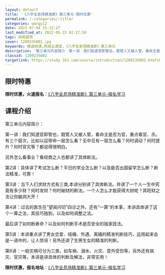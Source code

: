 ```yaml
---
layout: default
title: '《八字全息场精准断》第三单元-限时优惠'
permalink: /:categories/:title/
categories: wangyi2
date: 2021-07-04 15:12:27
last_modified_at: 2022-05-23 02:27:50
tags: 网易提供
cover: 1209235802.jpg
keywords: 精选网课,网易云课堂,《八字全息场精准断》第三单元
description: '第三单元内容简介：第一讲：我们知道官即管也，既管人又被人管，看命主是否为官，重点看官、杀。有三个层次，比如以运带命一层怎'
classid: 1209235802
targetlink: https://study.163.com/course/introduction/1209235802.htm?share=1&shareId=1025206652&utm_campaign=share&utm_medium=iphoneShare&utm_source=&utm_u=1025206652
---
```


## 限时特惠

**限时优惠，火速报名**：[《八字全息场精准断》第三单元-报名学习](https://study.163.com/course/introduction/1209235802.htm?share=1&shareId=1025206652&utm_campaign=share&utm_medium=iphoneShare&utm_source=&utm_u=1025206652)

## 课程介绍

第三单元内容简介：



第一讲：我们知道官即管也，既管人又被人管，看命主是否为官，重点看官、杀。有三个层次，比如以运带命一层怎么看？无中见有一层怎么看？何时调动？何时提升？何时官灾等？都说得很明白。

另外怎么看事业？看经商之人也都讲了具体断法。



第2讲：具体讲了考试怎么断？平日的学业怎么断？以及能否出国留学怎么断？断法精准，可靠！



第3讲：当下人们求财方式有三类,本讲分别讲了具体断法。并讲了一个人一生中究竟有多少财？何时发财？何时破财的断法。一个人怎么才能获得大财呢？其旺财之法让你脑洞大开！



第4讲：过去的医生在“望闻问切”四诊之外，还有“一算”的本事，本讲具体讲了这个一算之法，其技巧独到。以及如何调整之法。

最后讲了如何断寿命？以及如何判断手术是否安全的独家技法。



第5讲：本讲重点讲了男女恋爱、结婚、外遇、离婚的精准判断技巧，运用起来会是一语中的，让人惊讶！另外还讲了生男生女的精准的判断。



第6讲：一般灾祸可分为三类，如车祸、溺水、火灾、意外受伤等，另外还有病灾、官灾等，本讲是讲具体的判断及解法，非常实用！

**限时优惠，报名地址**：[《八字全息场精准断》第三单元-报名学习](https://study.163.com/course/introduction/1209235802.htm?share=1&shareId=1025206652&utm_campaign=share&utm_medium=iphoneShare&utm_source=&utm_u=1025206652)

